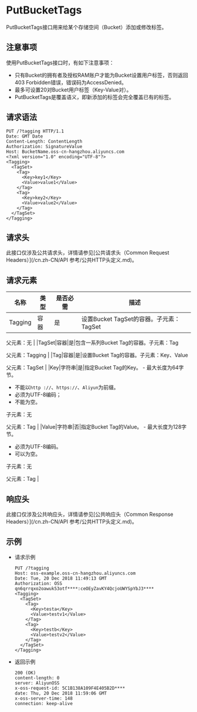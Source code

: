 # PutBucketTags

PutBucketTags接口用来给某个存储空间（Bucket）添加或修改标签。

## 注意事项

使用PutBucketTags接口时，有如下注意事项：

-   只有Bucket的拥有者及授权RAM账户才能为Bucket设置用户标签，否则返回403 Forbidden错误，错误码为AccessDenied。
-   最多可设置20对Bucket用户标签（Key-Value对）。
-   PutBucketTags是覆盖语义，即新添加的标签会完全覆盖已有的标签。

## 请求语法

```
PUT /?tagging HTTP/1.1
Date: GMT Date
Content-Length: ContentLength
Authorization: SignatureValue
Host: BucketName.oss-cn-hangzhou.aliyuncs.com
<?xml version="1.0" encoding="UTF-8"?>
<Tagging>
  <TagSet>
    <Tag>
      <Key>key1</Key>
      <Value>value1</Value>
    </Tag>
    <Tag>
      <Key>key2</Key>
      <Value>value2</Value>
    </Tag>
  </TagSet>
</Tagging>
```

## 请求头

此接口仅涉及公共请求头，详情请参见[公共请求头（Common Request Headers）](/cn.zh-CN/API 参考/公共HTTP头定义.md)。

## 请求元素

|名称|类型|是否必需|描述|
|--|--|----|--|
|Tagging|容器|是|设置Bucket TagSet的容器。子元素：TagSet

父元素：无 |
|TagSet|容器|是|包含一系列Bucket Tag的容器。子元素：Tag

父元素：Tagging |
|Tag|容器|是|设置Bucket Tag的容器。子元素：Key、Value

父元素：TagSet |
|Key|字符串|是|指定Bucket Tag的Key。 -   最大长度为64字节。
-   不能以`http ://`、`https://`、`Aliyun`为前缀。
-   必须为UTF-8编码；
-   不能为空。

子元素：无

父元素：Tag |
|Value|字符串|否|指定Bucket Tag的Value。 -   最大长度为128字节。
-   必须为UTF-8编码。
-   可以为空。

子元素：无

父元素：Tag |

## 响应头

此接口仅涉及公共响应头，详情请参见[公共响应头（Common Response Headers）](/cn.zh-CN/API 参考/公共HTTP头定义.md)。

## 示例

-   请求示例

    ```
    PUT /?tagging
    Host: oss-example.oss-cn-hangzhou.aliyuncs.com
    Date: Tue, 20 Dec 2018 11:49:13 GMT
    Authorization: OSS qn6qrrqxo2oawuk53otf****:ceOEyZavKY4QcjoUWYSpYbJ3****
    <Tagging>
      <TagSet>
        <Tag>
          <Key>testa</Key>
          <Value>testv1</Value>
        </Tag>
        <Tag>
          <Key>testb</Key>
          <Value>testv2</Value>
        </Tag>
      </TagSet>
    </Tagging>
    ```

-   返回示例

    ```
    200 (OK)
    content-length: 0
    server: AliyunOSS
    x-oss-request-id: 5C1B138A109F4E405B2D****
    date: Thu, 20 Dec 2018 11:59:06 GMT
    x-oss-server-time: 148
    connection: keep-alive
    ```


